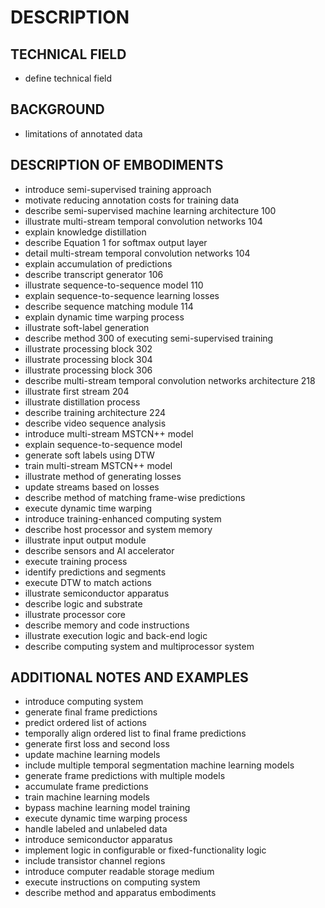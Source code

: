 # DESCRIPTION

## TECHNICAL FIELD

- define technical field

## BACKGROUND

- limitations of annotated data

## DESCRIPTION OF EMBODIMENTS

- introduce semi-supervised training approach
- motivate reducing annotation costs for training data
- describe semi-supervised machine learning architecture 100
- illustrate multi-stream temporal convolution networks 104
- explain knowledge distillation
- describe Equation 1 for softmax output layer
- detail multi-stream temporal convolution networks 104
- explain accumulation of predictions
- describe transcript generator 106
- illustrate sequence-to-sequence model 110
- explain sequence-to-sequence learning losses
- describe sequence matching module 114
- explain dynamic time warping process
- illustrate soft-label generation
- describe method 300 of executing semi-supervised training
- illustrate processing block 302
- illustrate processing block 304
- illustrate processing block 306
- describe multi-stream temporal convolution networks architecture 218
- illustrate first stream 204
- illustrate distillation process
- describe training architecture 224
- describe video sequence analysis
- introduce multi-stream MSTCN++ model
- explain sequence-to-sequence model
- generate soft labels using DTW
- train multi-stream MSTCN++ model
- illustrate method of generating losses
- update streams based on losses
- describe method of matching frame-wise predictions
- execute dynamic time warping
- introduce training-enhanced computing system
- describe host processor and system memory
- illustrate input output module
- describe sensors and AI accelerator
- execute training process
- identify predictions and segments
- execute DTW to match actions
- illustrate semiconductor apparatus
- describe logic and substrate
- illustrate processor core
- describe memory and code instructions
- illustrate execution logic and back-end logic
- describe computing system and multiprocessor system

## ADDITIONAL NOTES AND EXAMPLES

- introduce computing system
- generate final frame predictions
- predict ordered list of actions
- temporally align ordered list to final frame predictions
- generate first loss and second loss
- update machine learning models
- include multiple temporal segmentation machine learning models
- generate frame predictions with multiple models
- accumulate frame predictions
- train machine learning models
- bypass machine learning model training
- execute dynamic time warping process
- handle labeled and unlabeled data
- introduce semiconductor apparatus
- implement logic in configurable or fixed-functionality logic
- include transistor channel regions
- introduce computer readable storage medium
- execute instructions on computing system
- describe method and apparatus embodiments

